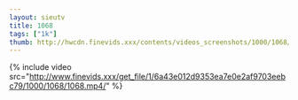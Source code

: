 ```yaml
--- 
layout: sieutv
title: 1068
tags: ["1k"]
thumb: http://hwcdn.finevids.xxx/contents/videos_screenshots/1000/1068/preview.mp4.jpg
---
```

{% include video src="http://www.finevids.xxx/get_file/1/6a43e012d9353ea7e0e2af9703eebc79/1000/1068/1068.mp4/" %} 
